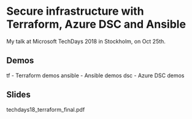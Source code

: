 # Secure infrastructure with Terraform, Azure DSC and Ansible

My talk at Microsoft TechDays 2018 in Stockholm, on Oct 25th.

## Demos
tf - Terraform demos
ansible - Ansible demos
dsc - Azure DSC demos

## Slides
techdays18_terraform_final.pdf
